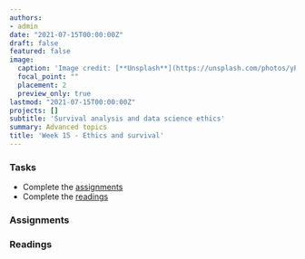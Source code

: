 ```yaml
---
authors:
- admin
date: "2021-07-15T00:00:00Z"
draft: false
featured: false
image:
  caption: 'Image credit: [**Unsplash**](https://unsplash.com/photos/yPBHXvN3HII)'
  focal_point: ""
  placement: 2
  preview_only: true
lastmod: "2021-07-15T00:00:00Z"
projects: []
subtitle: 'Survival analysis and data science ethics'
summary: Advanced topics
title: 'Week 15 - Ethics and survival'
---
```


### Tasks

- Complete the [assignments](/post/11-week/#assignments)
- Complete the [readings](/post/11-week/#readings)

### Assignments

### Readings